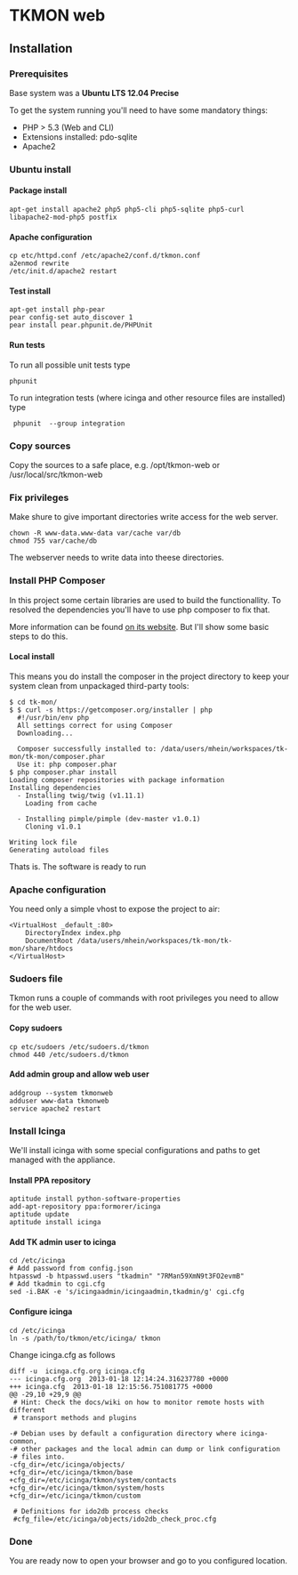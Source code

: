 TKMON web
=========

Installation
------------

### Prerequisites

Base system was a **Ubuntu LTS 12.04 Precise**

To get the system running you'll need to have some mandatory things:

* PHP > 5.3 (Web and CLI)
* Extensions installed: pdo-sqlite
* Apache2

### Ubuntu install

#### Package install

    apt-get install apache2 php5 php5-cli php5-sqlite php5-curl libapache2-mod-php5 postfix

#### Apache configuration

    cp etc/httpd.conf /etc/apache2/conf.d/tkmon.conf
    a2enmod rewrite
    /etc/init.d/apache2 restart

#### Test install

    apt-get install php-pear
    pear config-set auto_discover 1
    pear install pear.phpunit.de/PHPUnit

#### Run tests

To run all possible unit tests type

    phpunit

To run integration tests (where icinga and other resource files are installed) type

     phpunit  --group integration

### Copy sources

Copy the sources to a safe place, e.g. /opt/tkmon-web or /usr/local/src/tkmon-web

### Fix privileges

Make shure to give important directories write access for the web server.

    chown -R www-data.www-data var/cache var/db
    chmod 755 var/cache/db

The webserver needs to write data into theese directories.

### Install PHP Composer

In this project some certain libraries are used to build the functionallity. To
resolved the dependencies you'll have to use php composer to fix that.

More information can be found [on its website](http://getcomposer.org/). But I'll show
some basic steps to do this.

#### Local install

This means you do install the composer in the project directory to keep your
system clean from unpackaged third-party tools:

    $ cd tk-mon/
    $ $ curl -s https://getcomposer.org/installer | php
      #!/usr/bin/env php
      All settings correct for using Composer
      Downloading...

      Composer successfully installed to: /data/users/mhein/workspaces/tk-mon/tk-mon/composer.phar
      Use it: php composer.phar
    $ php composer.phar install
    Loading composer repositories with package information
    Installing dependencies
      - Installing twig/twig (v1.11.1)
        Loading from cache

      - Installing pimple/pimple (dev-master v1.0.1)
        Cloning v1.0.1

    Writing lock file
    Generating autoload files

Thats is. The software is ready to run

### Apache configuration

You need only a simple vhost to expose the project to air:

    <VirtualHost _default_:80>
        DirectoryIndex index.php
        DocumentRoot /data/users/mhein/workspaces/tk-mon/tk-mon/share/htdocs
    </VirtualHost>

### Sudoers file

Tkmon runs a couple of commands with root privileges you need to allow for the web user.

#### Copy sudoers

    cp etc/sudoers /etc/sudoers.d/tkmon
    chmod 440 /etc/sudoers.d/tkmon

#### Add admin group and allow web user

    addgroup --system tkmonweb
    adduser www-data tkmonweb
    service apache2 restart

### Install Icinga

We'll install icinga with some special configurations and paths to get managed
with the appliance.

#### Install PPA repository

    aptitude install python-software-properties
    add-apt-repository ppa:formorer/icinga
    aptitude update
    aptitude install icinga

#### Add TK admin user to icinga

    cd /etc/icinga
    # Add password from config.json
    htpasswd -b htpasswd.users "tkadmin" "7RMan59XmN9t3FO2evmB"
    # Add tkadmin to cgi.cfg
    sed -i.BAK -e 's/icingaadmin/icingaadmin,tkadmin/g' cgi.cfg

#### Configure icinga

    cd /etc/icinga
    ln -s /path/to/tkmon/etc/icinga/ tkmon

Change icinga.cfg as follows

    diff -u  icinga.cfg.org icinga.cfg
    --- icinga.cfg.org	2013-01-18 12:14:24.316237780 +0000
    +++ icinga.cfg	2013-01-18 12:15:56.751081775 +0000
    @@ -29,10 +29,9 @@
     # Hint: Check the docs/wiki on how to monitor remote hosts with different
     # transport methods and plugins

    -# Debian uses by default a configuration directory where icinga-common,
    -# other packages and the local admin can dump or link configuration
    -# files into.
    -cfg_dir=/etc/icinga/objects/
    +cfg_dir=/etc/icinga/tkmon/base
    +cfg_dir=/etc/icinga/tkmon/system/contacts
    +cfg_dir=/etc/icinga/tkmon/system/hosts
    +cfg_dir=/etc/icinga/tkmon/custom

     # Definitions for ido2db process checks
     #cfg_file=/etc/icinga/objects/ido2db_check_proc.cfg




### Done

You are ready now to open your browser and go to you configured location.